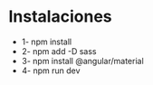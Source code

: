 # Instalaciones

* 1- npm install
* 2- npm add -D sass
* 3- npm install @angular/material
* 4- npm run dev
